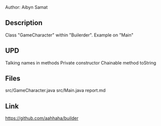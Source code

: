 Author: Aibyn Samat

## Description
Class "GameCharacter" within "Builerder". Example on "Main"

## UPD
Talking names in methods
Private constructor
Chainable method
toString

## Files
src/GameCharacter.java
src/Main.java
report.md

## Link
https://github.com/aahhaha/builder

